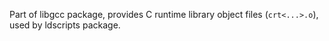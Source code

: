 Part of libgcc package, provides C runtime library object files (`crt<...>.o`),
used by ldscripts package.
